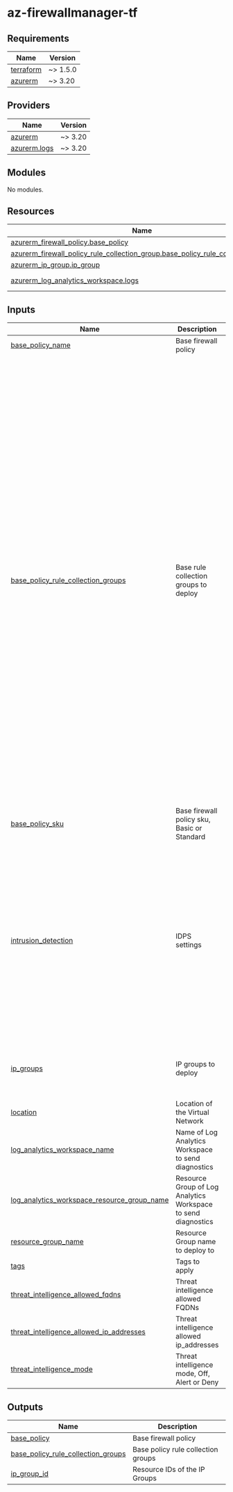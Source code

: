# az-firewallmanager-tf

<!-- BEGIN_TF_DOCS -->
## Requirements

| Name | Version |
|------|---------|
| <a name="requirement_terraform"></a> [terraform](#requirement\_terraform) | ~> 1.5.0 |
| <a name="requirement_azurerm"></a> [azurerm](#requirement\_azurerm) | ~> 3.20 |

## Providers

| Name | Version |
|------|---------|
| <a name="provider_azurerm"></a> [azurerm](#provider\_azurerm) | ~> 3.20 |
| <a name="provider_azurerm.logs"></a> [azurerm.logs](#provider\_azurerm.logs) | ~> 3.20 |

## Modules

No modules.

## Resources

| Name | Type |
|------|------|
| [azurerm_firewall_policy.base_policy](https://registry.terraform.io/providers/hashicorp/azurerm/latest/docs/resources/firewall_policy) | resource |
| [azurerm_firewall_policy_rule_collection_group.base_policy_rule_collection_group](https://registry.terraform.io/providers/hashicorp/azurerm/latest/docs/resources/firewall_policy_rule_collection_group) | resource |
| [azurerm_ip_group.ip_group](https://registry.terraform.io/providers/hashicorp/azurerm/latest/docs/resources/ip_group) | resource |
| [azurerm_log_analytics_workspace.logs](https://registry.terraform.io/providers/hashicorp/azurerm/latest/docs/data-sources/log_analytics_workspace) | data source |

## Inputs

| Name | Description | Type | Default | Required |
|------|-------------|------|---------|:--------:|
| <a name="input_base_policy_name"></a> [base\_policy\_name](#input\_base\_policy\_name) | Base firewall policy | `string` | n/a | yes |
| <a name="input_base_policy_rule_collection_groups"></a> [base\_policy\_rule\_collection\_groups](#input\_base\_policy\_rule\_collection\_groups) | Base rule collection groups to deploy | <pre>list(object(<br>    {<br>      name     = string<br>      priority = number<br>      application_rule_collections = list(object(<br>        {<br>          name     = string<br>          priority = number<br>          action   = string<br>          rules = list(object(<br>            {<br>              name                       = string<br>              description                = string<br>              source_addresses           = optional(list(string))<br>              source_ip_group_references = optional(list(string))<br>              destination_fqdns          = optional(list(string))<br>              destination_fqdn_tags      = optional(list(string))<br>              protocols = map(object(<br>                {<br>                  type = string<br>                  port = number<br>                }<br>              ))<br>            }<br>          ))<br>        }<br>      ))<br>      network_rule_collections = list(object(<br>        {<br>          name     = string<br>          priority = number<br>          action   = string<br>          rules = list(object(<br>            {<br>              name                            = string<br>              description                     = string<br>              source_addresses                = optional(list(string))<br>              source_ip_group_references      = optional(list(string))<br>              destination_addresses           = optional(list(string))<br>              destination_fqdns               = optional(list(string))<br>              destination_ip_group_references = optional(list(string))<br>              protocols                       = list(string)<br>              destination_ports               = list(string)<br>            }<br>          ))<br>        }<br>      ))<br>    }<br>  ))</pre> | `[]` | no |
| <a name="input_base_policy_sku"></a> [base\_policy\_sku](#input\_base\_policy\_sku) | Base firewall policy sku, Basic or Standard | `string` | `"Standard"` | no |
| <a name="input_intrusion_detection"></a> [intrusion\_detection](#input\_intrusion\_detection) | IDPS settings | <pre>object({<br>    enabled        = optional(bool, false)<br>    mode           = optional(string, "Deny")<br>    private_ranges = optional(list(string))<br>    signature_overrides = optional(list(object({<br>      id   = string<br>      mode = optional(string, "Deny")<br>    })))<br>    traffic_bypass = optional(list(object({<br>      name                  = string<br>      protocol              = optional(string, "TCP")<br>      description           = string<br>      destination_addresses = optional(list(string))<br>      destination_ip_groups = optional(list(string))<br>      destination_ports     = optional(list(string))<br>      source_addresses      = optional(list(string))<br>      source_ip_groups      = optional(list(string))<br>    })))<br>  })</pre> | `{}` | no |
| <a name="input_ip_groups"></a> [ip\_groups](#input\_ip\_groups) | IP groups to deploy | <pre>list(object(<br>    {<br>      name        = string<br>      cidr_ranges = list(string)<br>    }<br>  ))</pre> | `[]` | no |
| <a name="input_location"></a> [location](#input\_location) | Location of the Virtual Network | `string` | n/a | yes |
| <a name="input_log_analytics_workspace_name"></a> [log\_analytics\_workspace\_name](#input\_log\_analytics\_workspace\_name) | Name of Log Analytics Workspace to send diagnostics | `string` | n/a | yes |
| <a name="input_log_analytics_workspace_resource_group_name"></a> [log\_analytics\_workspace\_resource\_group\_name](#input\_log\_analytics\_workspace\_resource\_group\_name) | Resource Group of Log Analytics Workspace to send diagnostics | `string` | n/a | yes |
| <a name="input_resource_group_name"></a> [resource\_group\_name](#input\_resource\_group\_name) | Resource Group name to deploy to | `string` | n/a | yes |
| <a name="input_tags"></a> [tags](#input\_tags) | Tags to apply | `map(string)` | n/a | yes |
| <a name="input_threat_intelligence_allowed_fqdns"></a> [threat\_intelligence\_allowed\_fqdns](#input\_threat\_intelligence\_allowed\_fqdns) | Threat intelligence allowed FQDNs | `list(string)` | `[]` | no |
| <a name="input_threat_intelligence_allowed_ip_addresses"></a> [threat\_intelligence\_allowed\_ip\_addresses](#input\_threat\_intelligence\_allowed\_ip\_addresses) | Threat intelligence allowed ip\_addresses | `list(string)` | `[]` | no |
| <a name="input_threat_intelligence_mode"></a> [threat\_intelligence\_mode](#input\_threat\_intelligence\_mode) | Threat intelligence mode, Off, Alert or Deny | `string` | `"Deny"` | no |

## Outputs

| Name | Description |
|------|-------------|
| <a name="output_base_policy"></a> [base\_policy](#output\_base\_policy) | Base firewall policy |
| <a name="output_base_policy_rule_collection_groups"></a> [base\_policy\_rule\_collection\_groups](#output\_base\_policy\_rule\_collection\_groups) | Base policy rule collection groups |
| <a name="output_ip_group_id"></a> [ip\_group\_id](#output\_ip\_group\_id) | Resource IDs of the IP Groups |
<!-- END_TF_DOCS -->
